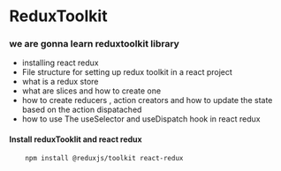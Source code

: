 # ReduxToolkit

### we are gonna learn reduxtoolkit library

- installing react redux
- File structure for setting up redux toolkit in a react project
- what is a redux store
- what are slices and how to create one
- how to create reducers , action creators and how to update the state based on the action dispatached
- how to use The useSelector and useDispatch hook in react redux

#### Install reduxTooklit and react redux

```terminal
    npm install @reduxjs/toolkit react-redux
```
